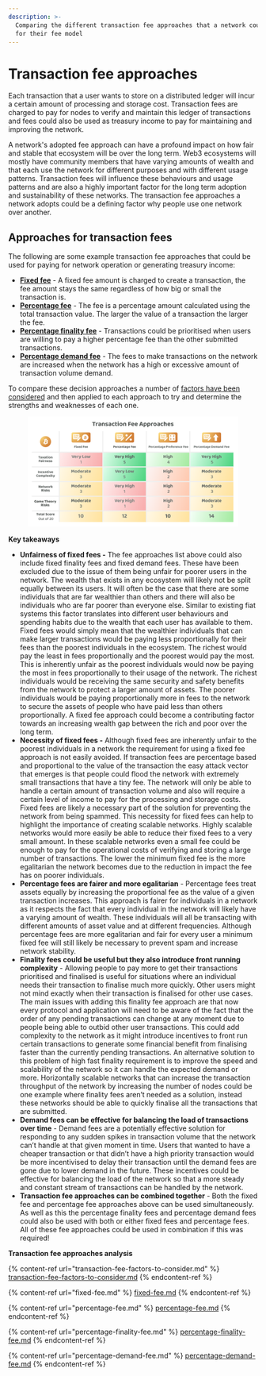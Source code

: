 ```yaml
---
description: >-
  Comparing the different transaction fee approaches that a network could use
  for their fee model
---
```


# Transaction fee approaches

Each transaction that a user wants to store on a distributed ledger will incur a certain amount of processing and storage cost. Transaction fees are charged to pay for nodes to verify and maintain this ledger of transactions and fees could also be used as treasury income to pay for maintaining and improving the network.

A network's adopted fee approach can have a profound impact on how fair and stable that ecosystem will be over the long term. Web3 ecosystems will mostly have community members that have varying amounts of wealth and that each use the network for different purposes and with different usage patterns. Transaction fees will influence these behaviours and usage patterns and are also a highly important factor for the long term adoption and sustainability of these networks. The transaction fee approaches a network adopts could be a defining factor why people use one network over another.



## **Approaches for transaction fees**

The following are some example transaction fee approaches that could be used for paying for network operation or generating treasury income:

* [**Fixed fee**](fixed-fee.md) - A fixed fee amount is charged to create a transaction, the fee amount stays the same regardless of how big or small the transaction is.
* [**Percentage fee**](percentage-fee.md) - The fee is a percentage amount calculated using the total transaction value. The larger the value of a transaction the larger the fee.
* [**Percentage finality fee**](percentage-finality-fee.md) - Transactions could be prioritised when users are willing to pay a higher percentage fee than the other submitted transactions.
* [**Percentage demand fee**](percentage-demand-fee.md) - The fees to make transactions on the network are increased when the network has a high or excessive amount of transaction volume demand.

To compare these decision approaches a number of [factors have been considered](transaction-fee-factors-to-consider.md) and then applied to each approach to try and determine the strengths and weaknesses of each one.

<figure><img src="../../.gitbook/assets/transaction-fee-approaches.png" alt=""><figcaption></figcaption></figure>



**Key takeaways**

* **Unfairness of fixed fees -** The fee approaches list above could also include fixed finality fees and fixed demand fees. These have been excluded due to the issue of them being unfair for poorer users in the network. The wealth that exists in any ecosystem will likely not be split equally between its users. It will often be the case that there are some individuals that are far wealthier than others and there will also be individuals who are far poorer than everyone else. Similar to existing fiat systems this factor translates into different user behaviours and spending habits due to the wealth that each user has available to them. Fixed fees would simply mean that the wealthier individuals that can make larger transactions would be paying less proportionally for their fees than the poorest individuals in the ecosystem. The richest would pay the least in fees proportionally and the poorest would pay the most. This is inherently unfair as the poorest individuals would now be paying the most in fees proportionally to their usage of the network. The richest individuals would be receiving the same security and safety benefits from the network to protect a larger amount of assets. The poorer individuals would be paying proportionally more in fees to the network to secure the assets of people who have paid less than others proportionally. A fixed fee approach could become a contributing factor towards an increasing wealth gap between the rich and poor over the long term.
* **Necessity of fixed fees -** Although fixed fees are inherently unfair to the poorest individuals in a network the requirement for using a fixed fee approach is not easily avoided. If transaction fees are percentage based and proportional to the value of the transaction the easy attack vector that emerges is that people could flood the network with extremely small transactions that have a tiny fee. The network will only be able to handle a certain amount of transaction volume and also will require a certain level of income to pay for the processing and storage costs. Fixed fees are likely a necessary part of the solution for preventing the network from being spammed. This necessity for fixed fees can help to highlight the importance of creating scalable networks. Highly scalable networks would more easily be able to reduce their fixed fees to a very small amount. In these scalable networks even a small fee could be enough to pay for the operational costs of verifying and storing a large number of transactions. The lower the minimum fixed fee is the more egalitarian the network becomes due to the reduction in impact the fee has on poorer individuals.
* **Percentage fees are fairer and more egalitarian** - Percentage fees treat assets equally by increasing the proportional fee as the value of a given transaction increases. This approach is fairer for individuals in a network as it respects the fact that every individual in the network will likely have a varying amount of wealth. These individuals will all be transacting with different amounts of asset value and at different frequencies. Although percentage fees are more egalitarian and fair for every user a minimum fixed fee will still likely be necessary to prevent spam and increase network stability.
* **Finality fees could be useful but they also introduce front running complexity** - Allowing people to pay more to get their transactions prioritised and finalised is useful for situations where an individual needs their transaction to finalise much more quickly. Other users might not mind exactly when their transaction is finalised for other use cases. The main issues with adding this finality fee approach are that now every protocol and application will need to be aware of the fact that the order of any pending transactions can change at any moment due to people being able to outbid other user transactions. This could add complexity to the network as it might introduce incentives to front run certain transactions to generate some financial benefit from finalising faster than the currently pending transactions. An alternative solution to this problem of high fast finality requirement is to improve the speed and scalability of the network so it can handle the expected demand or more. Horizontally scalable networks that can increase the transaction throughput of the network by increasing the number of nodes could be one example where finality fees aren’t needed as a solution, instead these networks should be able to quickly finalise all the transactions that are submitted.
* **Demand fees can be effective for balancing the load of transactions over time** - Demand fees are a potentially effective solution for responding to any sudden spikes in transaction volume that the network can’t handle at that given moment in time. Users that wanted to have a cheaper transaction or that didn’t have a high priority transaction would be more incentivised to delay their transaction until the demand fees are gone due to lower demand in the future. These incentives could be effective for balancing the load of the network so that a more steady and constant stream of transactions can be handled by the network.
* **Transaction fee approaches can be combined together** - Both the fixed fee and percentage fee approaches above can be used simultaneously. As well as this the percentage finality fees and percentage demand fees could also be used with both or either fixed fees and percentage fees. All of these fee approaches could be used in combination if this was required!



**Transaction fee approaches analysis**

{% content-ref url="transaction-fee-factors-to-consider.md" %}
[transaction-fee-factors-to-consider.md](transaction-fee-factors-to-consider.md)
{% endcontent-ref %}

{% content-ref url="fixed-fee.md" %}
[fixed-fee.md](fixed-fee.md)
{% endcontent-ref %}

{% content-ref url="percentage-fee.md" %}
[percentage-fee.md](percentage-fee.md)
{% endcontent-ref %}

{% content-ref url="percentage-finality-fee.md" %}
[percentage-finality-fee.md](percentage-finality-fee.md)
{% endcontent-ref %}

{% content-ref url="percentage-demand-fee.md" %}
[percentage-demand-fee.md](percentage-demand-fee.md)
{% endcontent-ref %}
